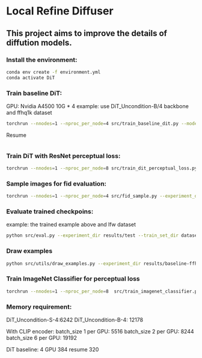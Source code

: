# Local Refine Diffuser

## This project aims to improve the details of diffution models.

### Install the environment:
```bash
conda env create -f environment.yml
conda activate DiT
```

### Train baseline DiT:
GPU: Nvidia A4500 10G * 4
example: use DiT_Uncondition-B/4 backbone and ffhq1k dataset
```bash
torchrun --nnodes=1 --nproc_per_node=4 src/train_baseline_dit.py --model DiT_Uncondition-B/4 --data_path datasets/celebahq256 --image-size 256 --total_steps 400000 --ckpt_every_step 10000  --global-batch-size 128 --use_ema True --resume results/baseline-celebahq256-000-DiT_Uncondition-B-4/checkpoints/00200000.pt
```
Resume
```bash

```
### Train DiT with ResNet perceptual loss:
```bash
torchrun --nnodes=1 --nproc_per_node=8 src/train_dit_perceptual_loss.py --model DiT_Uncondition-B/4 --data_path datasets/celebahq256old/  --image-size 256 --total_steps 233770 --ckpt_every_step 11500 --global-batch-size 128 --use_ema True --perceptual_encoder resnet --encoder_ckpt encoder_ckpts/resnet00000070.pt --resume pretrained_models/DiT-B-4-celebahqold256/0001500.pt --alpha 0.5
```

### Sample images for fid evaluation:
```bash
torchrun --nnodes=1 --nproc_per_node=4 src/fid_sample.py --experiment_dir results/perceptual-celebahq256old-001-DiT_Uncondition-B-4 --model DiT_Uncondition-B/4 --fid_samples 5000 --image-size 256 --global-batch-size 128 --num_sampling_steps 1000 --use_ema True
```

### Evaluate trained checkpoins:
example: the trained example above and lfw dataset
```bash
python src/eval.py --experiment_dir results/test --train_set_dir datasets/images/ffhq1k --folder_name fid_samples --file_name 'eval_scores.xlsx' --cal_kid False
```

### Draw examples
```bash
python src/utils/draw_examples.py --experiment_dir results/baseline-ffhq5k-000--DiT_Uncondition-S-4/ --image_num 12 --target_dir results/baseline-ffhq5k-000--DiT_Uncondition-S-4/plot_examples
```
### Train ImageNet Classifier for perceptual loss
```bash
torchrun --nnodes=1 --nproc_per_node=8  src/train_imagenet_classifier.py --model biggan --data_path dataset/imagenet1k --image_size 256 --epochs 200 --global-batch-size 256 --log-every 50 --ckpt-every 1 --test-every-epoch 1 --use_ema True
```

### Memory requirement:
DiT_Uncondition-S-4:6242
DiT_Uncondition-B-4: 12178

With CLIP encoder:
batch_size 1 per GPU: 5516
batch_size 2 per GPU: 8244
batch_size 6 per GPU: 19192

DiT baseline: 4 GPU 384 resume 320